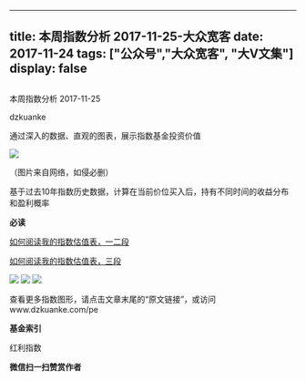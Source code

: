 
---
title:   本周指数分析 2017-11-25-大众宽客
date: 2017-11-24
tags: ["公众号","大众宽客", "大V文集"]
display: false
---


## 



本周指数分析 2017-11-25




dzkuanke




通过深入的数据、直观的图表，展示指数基金投资价值


<img data-s="300,640" data-type="jpeg" src="https://mmbiz.qpic.cn/mmbiz_jpg/PKw3FQPmhIgSRtibk2zLd0oFE8TlY2jpdyenzylbw2nboR3HXibHEkcnnMFKgYML9y0VMyz8hpau3JdGYIAUV4CQ/0?wx_fmt=jpeg" data-copyright="0" style="" class="" data-ratio="0.5625" data-w="1200"/>

（图片来自网络，如侵必删）



基于过去10年指数历史数据，计算在当前价位买入后，持有不同时间的收益分布和盈利概率



**必读**

[如何阅读我的指数估值表，一二段](http://mp.weixin.qq.com/s?__biz=MzAwMTc1MDcwNw==&amp;mid=2648272034&amp;idx=1&amp;sn=12b1858af175753f5ccebc0bc6c4cb4f&amp;chksm=82f92f7eb58ea668f844f51102599d20bb8730f438010159de83e85a4a34df3d44d568a9feb2&amp;scene=21#wechat_redirect)

[如何阅读我的指数估值表，三段](http://mp.weixin.qq.com/s?__biz=MzAwMTc1MDcwNw==&amp;mid=2648272039&amp;idx=1&amp;sn=09c59d023c3ce227046966f260777cd5&amp;chksm=82f92f7bb58ea66dab5c428c2205bd4dda180360b643b28a357ab3e73a38d19303124242ad4d&amp;scene=21#wechat_redirect)



<img data-s="300,640" data-type="png" src="https://mmbiz.qpic.cn/mmbiz_png/PKw3FQPmhIgSRtibk2zLd0oFE8TlY2jpd2bs3a07o0Ylu5wibBibISug01cZgseuvslicjZJ979jlrf8M1kHYSeib1Q/0?wx_fmt=png" data-copyright="0" style="" class="" data-ratio="0.6261510128913443" data-w="1086"/>

<img data-s="300,640" data-type="png" src="https://mmbiz.qpic.cn/mmbiz_png/PKw3FQPmhIgSRtibk2zLd0oFE8TlY2jpdOzWHjmiavQfSxliaF8oMZpPGKDAhpwWtSQraic7h7DY7F4cTLmuWubBcQ/0?wx_fmt=png" data-copyright="0" style="" class="" data-ratio="0.6" data-w="720"/>

<img data-s="300,640" data-type="png" src="https://mmbiz.qpic.cn/mmbiz_png/PKw3FQPmhIgSRtibk2zLd0oFE8TlY2jpdUYU3wgsYZu3QdNj71SMwMPJvia3uUJjnmh1bAFxw7iaWAyB94Z4DppJg/0?wx_fmt=png" data-copyright="0" style="" class="" data-ratio="0.6" data-w="720"/>



查看更多指数图形，请点击文章末尾的“原文链接”，或访问www.dzkuanke.com/pe



**基金索引**

红利指数




**微信扫一扫赞赏作者**















